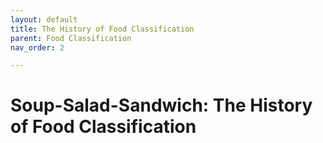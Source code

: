 ```yaml
---
layout: default
title: The History of Food Classification
parent: Food Classification
nav_order: 2

---
```


# Soup-Salad-Sandwich: The History of Food Classification

